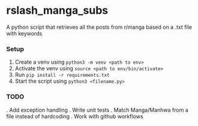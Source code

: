 # rslash_manga_subs
A python script that retrieves all the posts from r/manga based on a .txt file with keywords

### Setup
1. Create a venv using ```python3 -m venv <path to env>```
2. Activate the venv using ```source <path to env/bin/activate>```
3. Run ```pip install -r requirements.txt```
4. Start the script using ```python3 <filename.py>```


### TODO
. Add exception handling
. Write unit tests
. Match Manga/Manhwa from a file instead of hardcoding
. Work with github workflows
